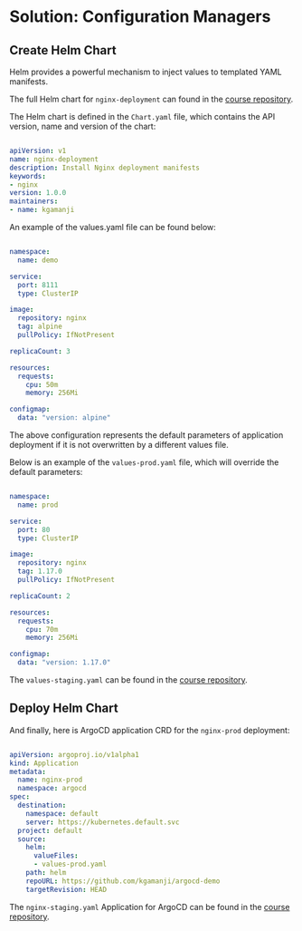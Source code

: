 # Solution: Configuration Managers

## Create Helm Chart

Helm provides a powerful mechanism to inject values to templated YAML manifests.

The full Helm chart for `nginx-deployment` can found in the [course repository](https://github.com/udacity/nd064_course_1/tree/main/solutions/helm/nginx-deployment).

The Helm chart is defined in the `Chart.yaml` file, which contains the API version, name and version of the chart:

``` yaml

apiVersion: v1
name: nginx-deployment
description: Install Nginx deployment manifests 
keywords:
- nginx 
version: 1.0.0
maintainers:
- name: kgamanji 
```

An example of the values.yaml file can be found below:

``` yaml

namespace:
  name: demo

service:
  port: 8111
  type: ClusterIP

image:
  repository: nginx 
  tag: alpine
  pullPolicy: IfNotPresent

replicaCount: 3

resources:
  requests:
    cpu: 50m
    memory: 256Mi

configmap:
  data: "version: alpine"
```

The above configuration represents the default parameters of application deployment if it is not overwritten by a different values file.

Below is an example of the `values-prod.yaml` file, which will override the default parameters:

``` yaml

namespace:
  name: prod 

service:
  port: 80
  type: ClusterIP

image:
  repository: nginx 
  tag: 1.17.0
  pullPolicy: IfNotPresent

replicaCount: 2

resources:
  requests:
    cpu: 70m
    memory: 256Mi

configmap:
  data: "version: 1.17.0"
```

The `values-staging.yaml` can be found in the [course repository](https://github.com/udacity/nd064_course_1/blob/main/solutions/helm/nginx-deployment/values-staging.yaml).

## Deploy Helm Chart

And finally, here is ArgoCD application CRD for the `nginx-prod` deployment:

``` yaml

apiVersion: argoproj.io/v1alpha1
kind: Application
metadata:
  name: nginx-prod
  namespace: argocd
spec:
  destination:
    namespace: default
    server: https://kubernetes.default.svc
  project: default
  source:
    helm:
      valueFiles:
      - values-prod.yaml
    path: helm
    repoURL: https://github.com/kgamanji/argocd-demo
    targetRevision: HEAD
```

The `nginx-staging.yaml` Application for ArgoCD can be found in the [course repository](https://github.com/udacity/nd064_course_1/blob/main/solutions/argocd/argocd-helm-nginx-staging.yaml).
